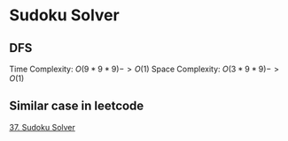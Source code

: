 # Sudoku Solver

## DFS

Time Complexity: $O(9 * 9 * 9) -> O(1)$
Space Complexity: $O(3 * 9 * 9) -> O(1)$

## Similar case in leetcode

[37. Sudoku Solver](https://leetcode.com/problems/sudoku-solver/)